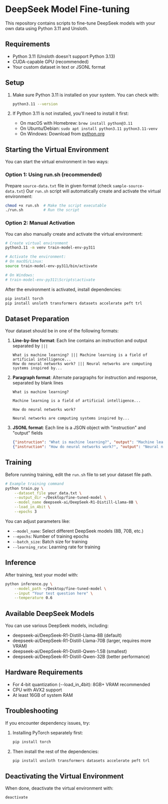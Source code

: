 # DeepSeek Model Fine-tuning

This repository contains scripts to fine-tune DeepSeek models with your own data using Python 3.11 and Unsloth.

## Requirements

- Python 3.11 (Unsloth doesn't support Python 3.13)
- CUDA-capable GPU (recommended)
- Your custom dataset in text or JSONL format

## Setup

1. Make sure Python 3.11 is installed on your system. You can check with:
   ```bash
   python3.11 --version
   ```

2. If Python 3.11 is not installed, you'll need to install it first:
   - On macOS with Homebrew: `brew install python@3.11`
   - On Ubuntu/Debian: `sudo apt install python3.11 python3.11-venv`
   - On Windows: Download from [python.org](https://www.python.org/downloads/)

## Starting the Virtual Environment

You can start the virtual environment in two ways:

### Option 1: Using run.sh (recommended)
Prepare `source-data.txt` file in given format (check `sample-source-data.txt`)
Our `run.sh` script will automatically create and activate the virtual environment:

```bash
chmod +x run.sh  # Make the script executable
./run.sh         # Run the script
```

### Option 2: Manual Activation

You can also manually create and activate the virtual environment:

```bash
# Create virtual environment
python3.11 -m venv train-model-env-py311

# Activate the environment:
# On macOS/Linux:
source train-model-env-py311/bin/activate

# On Windows:
# train-model-env-py311\Scripts\activate
```

After the environment is activated, install dependencies:
```bash
pip install torch
pip install unsloth transformers datasets accelerate peft trl
```

## Dataset Preparation

Your dataset should be in one of the following formats:

1. **Line-by-line format**: Each line contains an instruction and output separated by `|||`
   ```
   What is machine learning? ||| Machine learning is a field of artificial intelligence...
   How do neural networks work? ||| Neural networks are computing systems inspired by...
   ```

2. **Paragraph format**: Alternate paragraphs for instruction and response, separated by blank lines
   ```
   What is machine learning?

   Machine learning is a field of artificial intelligence...

   How do neural networks work?

   Neural networks are computing systems inspired by...
   ```

3. **JSONL format**: Each line is a JSON object with "instruction" and "output" fields
   ```json
   {"instruction": "What is machine learning?", "output": "Machine learning is a field of artificial intelligence..."}
   {"instruction": "How do neural networks work?", "output": "Neural networks are computing systems inspired by..."}
   ```

## Training

Before running training, edit the `run.sh` file to set your dataset file path.

```bash
# Example training command
python train.py \
    --dataset_file your_data.txt \
    --output_dir ~/Desktop/fine-tuned-model \
    --model_name deepseek-ai/DeepSeek-R1-Distill-Llama-8B \
    --load_in_4bit \
    --epochs 3
```

You can adjust parameters like:
- `--model_name`: Select different DeepSeek models (8B, 70B, etc.)
- `--epochs`: Number of training epochs
- `--batch_size`: Batch size for training
- `--learning_rate`: Learning rate for training

## Inference

After training, test your model with:

```bash
python inference.py \
    --model_path ~/Desktop/fine-tuned-model \
    --input "Your test question here" \
    --temperature 0.6
```

## Available DeepSeek Models

You can use various DeepSeek models, including:

- deepseek-ai/DeepSeek-R1-Distill-Llama-8B (default)
- deepseek-ai/DeepSeek-R1-Distill-Llama-70B (larger, requires more VRAM)
- deepseek-ai/DeepSeek-R1-Distill-Qwen-1.5B (smallest)
- deepseek-ai/DeepSeek-R1-Distill-Qwen-32B (better performance)

## Hardware Requirements

- For 4-bit quantization (--load_in_4bit): 8GB+ VRAM recommended
- CPU with AVX2 support
- At least 16GB of system RAM

## Troubleshooting

If you encounter dependency issues, try:

1. Installing PyTorch separately first:
   ```bash
   pip install torch
   ```

2. Then install the rest of the dependencies:
   ```bash
   pip install unsloth transformers datasets accelerate peft trl
   ```

## Deactivating the Virtual Environment

When done, deactivate the virtual environment with:
```bash
deactivate
```